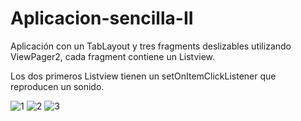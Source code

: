 # Aplicacion-sencilla-II
Aplicación con un TabLayout y tres fragments deslizables utilizando ViewPager2, cada fragment contiene un Listview.

Los dos primeros Listview tienen un setOnItemClickListener que reproducen un sonido.

![1](https://user-images.githubusercontent.com/95144518/143784249-91e29d8d-1af0-4c4b-a35f-117c9c79a7f8.jpg)
![2](https://user-images.githubusercontent.com/95144518/143784252-d11d4b44-0c5e-4fab-91f7-42f794cf0fcb.jpg)
![3](https://user-images.githubusercontent.com/95144518/143784256-b87811c5-8f0b-4078-9438-338f736b64fe.jpg)
